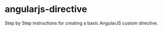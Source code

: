 angularjs-directive
===================

Step by Step instructions for creating a basic AngularJS custom directive.
